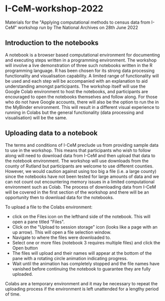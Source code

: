 # I-CeM-workshop-2022

Materials for the "Applying computational methods to census data from I-CeM" workshop run by The National Archives on 28th June 2022

## Introduction to the notebooks

A notebook is a browser based computational environment for documenting and executing steps written in a programming environment. The workshop will involve a live demonstration of three such notebooks written in the R programming language. R has been chosen for its strong data processing functionality and visualisation capability. A limited range of functionality will be used and each step will be accompanied with an explanation to aid understanding amongst participants. The workshop itself will use the Google Colab environment to host the notebooks, and participants are encouraged to open the notebooks themselves and follow along. For those who do not have Google accounts, there will also be the option to run the in the MyBinder environment. This will result in a different visual experience to running in Colabs but the general functionality (data processing and visualisation) will be the same.

## Uploading data to a notebook

The terms and conditions of I-CeM preclude us from providing sample data to use in the workshop. This means that participants who wish to follow along will need to download data from I-CeM and then upload that data to the notebook environment. The workshop will use downloads from the county of Rutland but participants are welcome to use different counties. However, we would caution against using too big a file (i.e. a large county) since the notebooks have not been tested for large amounts of data and we can not count out encountering memory issues in a limited computational environment such as Colab. The process of downloading data from I-CeM will be covered in the first section of the workshop and there will be an opportunity then to download data for the notebooks.

To upload a file to the Colabs environment:
- click on the Files icon on the lefthand side of the notebook. This will open a pane titled "Files".
- Click on the "Upload to session storage" icon (looks like a page with an up arrow). This will open a file selection window.
- Navigate to where the files were downloaded to.
- Select one or more files (notebook 3 requires multiple files) and click the Open button
- The files will upload and their names will appear at the bottom of the pane with a rotating circle animation indicating progress.
- Wait until the animation has completely stopped and the file names have vanished before continuing the notebook to guarantee they are fully uploaded.

Colabs are a temporary environment and it may be necessary to repeat the uploading process if the environment is left unattended for a lengthy period of time.
